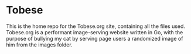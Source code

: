 # Tobese
This is the home repo for the Tobese.org site, containing all the files used. Tobese.org is a performant image-serving website written in Go, with the purpose of bullying my cat by serving page users a randomized image of him from the images folder.
